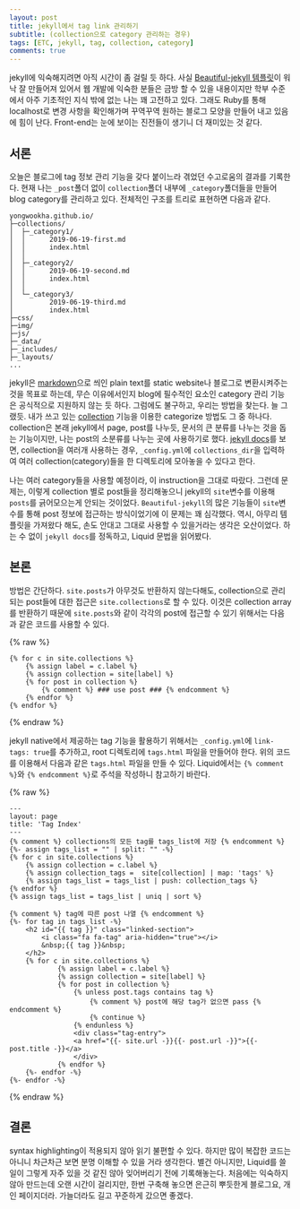 ```yaml
---
layout: post
title: jekyll에서 tag link 관리하기
subtitle: (collection으로 category 관리하는 경우)
tags: [ETC, jekyll, tag, collection, category]
comments: true
---
```


jekyll에 익숙해지려면 아직 시간이 좀 걸릴 듯 하다. 사실 [Beautiful-jekyll 템플릿](https://github.com/daattali/beautiful-jekyll)이 워낙 잘 만들어져 있어서 웹 개발에 익숙한 분들은 금방 할 수 있을 내용이지만 학부 수준에서 아주 기초적인 지식 밖에 없는 나는 꽤 고전하고 있다. 그래도 Ruby를 통해 localhost로 변경 사항을 확인해가며 꾸역꾸역 원하는 블로그 모양을 만들어 내고 있음에 힘이 난다. Front-end는 눈에 보이는 진전들이 생기니 더 재미있는 것 같다.

## 서론

오늘은 블로그에 tag 정보 관리 기능을 갖다 붙이느라 겪었던 수고로움의 결과를 기록한다. 현재 나는 `_post`폴더 없이 `collection`폴더 내부에 `_category`폴더들을 만들어 blog category를 관리하고 있다. 전체적인 구조를 트리로 표현하면 다음과 같다.

```
yongwookha.github.io/
├─collections/
│  ├─_category1/
│  │      2019-06-19-first.md
│  │      index.html
│  │      
│  ├─_category2/
│  │      2019-06-19-second.md
│  │      index.html
│  │      
│  └─_category3/
│         2019-06-19-third.md
│         index.html
├─css/
├─img/
├─js/
├─_data/
├─_includes/
├─_layouts/
...
```
jekyll은 [markdown](https://ko.wikipedia.org/wiki/%EB%A7%88%ED%81%AC%EB%8B%A4%EC%9A%B4)으로 씌인 plain text를 static website나 블로그로 변환시켜주는 것을 목표로 하는데, 무슨 이유에서인지 blog에 필수적인 요소인 category 관리 기능은 공식적으로 지원하지 않는 듯 하다. 그럼에도 불구하고, 우리는 방법을 찾는다. 늘 그랬듯. 내가 쓰고 있는 [collection](https://jekyllrb-ko.github.io/docs/collections/) 기능을 이용한 categorize 방법도 그 중 하나다. collection은 본래 jekyll에서 page, post를 나누듯, 문서의 큰 분류를 나누는 것을 돕는 기능이지만, 나는 post의 소분류를 나누는 곳에 사용하기로 했다. [jekyll docs](https://jekyllrb-ko.github.io/docs/collections/#step1)를 보면, collection을 여러개 사용하는 경우, `_config.yml`에 `collections_dir`을 입력하여 여러 collection(category)들을 한 디렉토리에 모아놓을 수 있다고 한다. 

나는 여러 category들을 사용할 예정이라, 이 instruction을 그대로 따랐다. 그런데 문제는, 이렇게 collection 별로 post들을 정리해놓으니 jekyll의 `site`변수를 이용해 `posts`를 긁어모으는게 안되는 것이었다. `Beautiful-jekyll`의 많은 기능들이 `site`변수를 통해 post 정보에 접근하는 방식이었기에 이 문제는 꽤 심각했다. 역시, 아무리 템플릿을 가져왔다 해도, 손도 안대고 그대로 사용할 수 있을거라는 생각은 오산이었다. 하는 수 없이 `jekyll docs`를 정독하고, Liquid 문법을 읽어봤다.

## 본론

방법은 간단하다. `site.posts`가 아무것도 반환하지 않는다해도, collection으로 관리되는 post들에 대한 접근은 `site.collections`로 할 수 있다. 이것은 collection array를 반환하기 때문에 `site.posts`와 같이 각각의 post에 접근할 수 있기 위해서는 다음과 같은 코드를 사용할 수 있다.

{% raw %}
```
{% for c in site.collections %}
    {% assign label = c.label %}
    {% assign collection = site[label] %}
    {% for post in collection %}
        {% comment %} ### use post ### {% endcomment %}
    {% endfor %}
{% endfor %}
```
{% endraw %}

jekyll native에서 제공하는 tag 기능을 활용하기 위해서는 `_config.yml`에 `link-tags: true`를 추가하고, root 디렉토리에 `tags.html` 파일을 만들어야 한다. 위의 코드를 이용해서 다음과 같은 `tags.html` 파일을 만들 수 있다. Liquid에서는 `{% comment %}`와 `{% endcomment %}`로 주석을 작성하니 참고하기 바란다.

{% raw %}
```
---
layout: page
title: 'Tag Index'
---
{% comment %} collections의 모든 tag를 tags_list에 저장 {% endcomment %}
{%- assign tags_list = "" | split: "" -%}
{% for c in site.collections %}
    {% assign collection = c.label %}
    {% assign collection_tags =  site[collection] | map: 'tags' %}
    {% assign tags_list = tags_list | push: collection_tags %}
{% endfor %}
{% assign tags_list = tags_list | uniq | sort %}

{% comment %} tag에 따른 post 나열 {% endcomment %}
{%- for tag in tags_list -%}
    <h2 id="{{ tag }}" class="linked-section">
        <i class="fa fa-tag" aria-hidden="true"></i>
        &nbsp;{{ tag }}&nbsp;
    </h2>
    {% for c in site.collections %}
            {% assign label = c.label %}
            {% assign collection = site[label] %}
            {% for post in collection %}
                {% unless post.tags contains tag %}
                    {% comment %} post에 해당 tag가 없으면 pass {% endcomment %}
                    {% continue %}
                {% endunless %}
                <div class="tag-entry">
                <a href="{{- site.url -}}{{- post.url -}}">{{- post.title -}}</a>
                </div>
            {% endfor %}
    {%- endfor -%}
{%- endfor -%}
```
{% endraw %}

## 결론

syntax highlighting이 적용되지 않아 읽기 불편할 수 있다. 하지만 많이 복잡한 코드는 아니니 차근차근 보면 분명 이해할 수 있을 거라 생각한다. 별건 아니지만, Liquid를 쓸 일이 그렇게 자주 있을 것 같진 않아 잊어버리기 전에 기록해놓는다. 처음에는 익숙하지 않아 만드는데 오랜 시간이 걸리지만, 한번 구축해 놓으면 은근히 뿌듯한게 블로그요, 개인 페이지더라. 가늘더라도 길고 꾸준하게 갔으면 좋겠다. 
